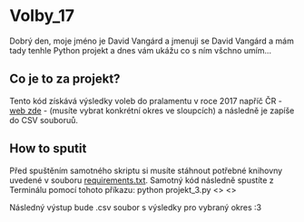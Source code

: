 # Volby_17

Dobrý den, moje jméno je David Vangárd a jmenuji se David Vangárd a mám tady tenhle Python projekt a dnes vám ukážu co s ním všchno umím...

<h2><b>Co je to za projekt?</b></h2>
    <p>
        Tento kód získává výsledky voleb do pralamentu v roce 2017 napříč ČR - <a target="_blank" href="https://volby.cz/pls/ps2017nss/ps3?xjazyk=CZ">web zde</a> - (musíte vybrat konkrétní okres ve sloupcích) a následně je zapíše do CSV souboruů. 
    </p>
    
<h2><b>How to sputit</b></h2>
    <p>
        Před spuštěním samotného skriptu si musíte stáhnout potřebné knihovny uvedené v souboru <a href="https://github.com/Zajic31/Volby_17/blob/main/requirements.txt"> requirements.txt</a>. Samotný kód následně spustíte z Terminálu pomocí tohoto příkazu: 
        python projekt_3.py <<odkaz-okresu>> <<nazev-vystupniho-souboru.csv>>
    </p>
    <p>
        Následný výstup bude .csv soubor s výsledky pro vybraný okres :3
    </p>
